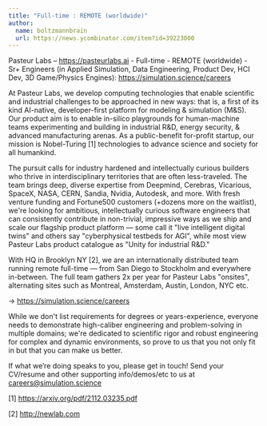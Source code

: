 ```yaml
---
title: "Full-time : REMOTE (worldwide)"
author:
  name: boltzmannbrain
  url: https://news.ycombinator.com/item?id=39223000
---
```

Pasteur Labs – <a href="https:&#x2F;&#x2F;pasteurlabs.ai" rel="nofollow">https:&#x2F;&#x2F;pasteurlabs.ai</a> - Full-time - REMOTE (worldwide) - Sr+ Engineers (in Applied Simulation, Data Engineering, Product Dev, HCI Dev, 3D Game&#x2F;Physics Engines): <a href="https:&#x2F;&#x2F;simulation.science&#x2F;careers" rel="nofollow">https:&#x2F;&#x2F;simulation.science&#x2F;careers</a>

At Pasteur Labs, we develop computing technologies that enable scientific and industrial challenges to be approached in new ways: that is, a first of its kind AI-native, developer-first platform for modeling &amp; simulation (M&amp;S). Our product aim is to enable in-silico playgrounds for human-machine teams experimenting and building in industrial R&amp;D, energy security, &amp; advanced manufacturing arenas.  As a public-benefit for-profit startup, our mission is Nobel-Turing [1] technologies to advance science and society for all humankind.

The pursuit calls for industry hardened and intellectually curious builders who thrive in interdisciplinary territories that are often less-traveled. The team brings deep, diverse expertise from Deepmind, Cerebras, Vicarious, SpaceX, NASA, CERN, Sandia, Nvidia, Autodesk, and more.  With fresh venture funding and Fortune500 customers (+dozens more on the waitlist), we&#x27;re looking for ambitious, intellectually curious software engineers that can consistently contribute in non-trivial, impressive ways as we ship and scale our flagship product platform — some call it &quot;live intelligent digital twins&quot; and others say &quot;cyberphysical testbeds for AGI&quot;, while most view Pasteur Labs product catalogue as &quot;Unity for industrial R&amp;D.&quot;

With HQ in Brooklyn NY [2], we are an internationally distributed team running remote full-time — from San Diego to Stockholm and everywhere in-between. The full team gathers 2x per year for Pasteur Labs &quot;onsites&quot;, alternating sites such as Montreal, Amsterdam, Austin, London, NYC etc.

-&gt; <a href="https:&#x2F;&#x2F;simulation.science&#x2F;careers" rel="nofollow">https:&#x2F;&#x2F;simulation.science&#x2F;careers</a>

While we don&#x27;t list requirements for degrees or years-experience, everyone needs to demonstrate high-caliber engineering and problem-solving in multiple domains; we&#x27;re dedicated to scientific rigor and robust engineering for complex and dynamic environments, so prove to us that you not only fit in but that you can make us better.

If what we’re doing speaks to you, please get in touch! Send your CV&#x2F;resume and other supporting info&#x2F;demos&#x2F;etc to us at careers@simulation.science

[1] <a href="https:&#x2F;&#x2F;arxiv.org&#x2F;pdf&#x2F;2112.03235.pdf" rel="nofollow">https:&#x2F;&#x2F;arxiv.org&#x2F;pdf&#x2F;2112.03235.pdf</a>

[2] <a href="http:&#x2F;&#x2F;newlab.com" rel="nofollow">http:&#x2F;&#x2F;newlab.com</a>

